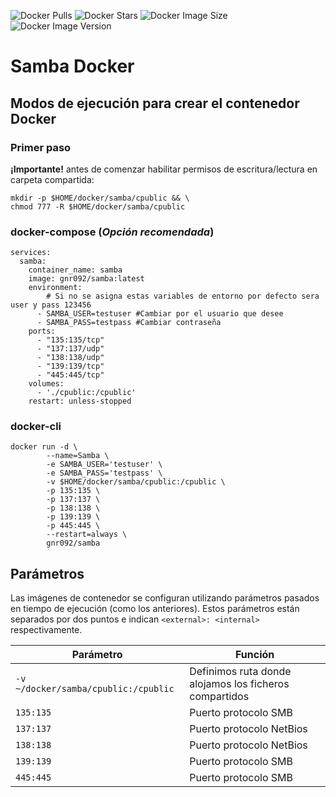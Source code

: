 ![Docker Pulls](https://img.shields.io/docker/pulls/gnr092/samba)
![Docker Stars](https://img.shields.io/docker/stars/gnr092/samba)
![Docker Image Size](https://img.shields.io/docker/image-size/gnr092/samba)
![Docker Image Version](https://img.shields.io/docker/v/gnr092/samba)


# Samba Docker

## Modos de ejecución para crear el contenedor Docker

### Primer paso

**¡Importante!** antes de comenzar habilitar permisos de escritura/lectura en carpeta compartida: 

```
mkdir -p $HOME/docker/samba/cpublic && \
chmod 777 -R $HOME/docker/samba/cpublic
```

### docker-compose (*Opción recomendada*)


``` docker
services:
  samba:
    container_name: samba
    image: gnr092/samba:latest
    environment:
        # Si no se asigna estas variables de entorno por defecto sera user y pass 123456
      - SAMBA_USER=testuser #Cambiar por el usuario que desee
      - SAMBA_PASS=testpass #Cambiar contraseña
    ports:
      - "135:135/tcp" 
      - "137:137/udp" 
      - "138:138/udp" 
      - "139:139/tcp" 
      - "445:445/tcp"
    volumes:
      - './cpublic:/cpublic'
    restart: unless-stopped
```

### docker-cli

```
docker run -d \
        --name=Samba \
        -e SAMBA_USER='testuser' \
        -e SAMBA_PASS='testpass' \
        -v $HOME/docker/samba/cpublic:/cpublic \
        -p 135:135 \
        -p 137:137 \
        -p 138:138 \
        -p 139:139 \
        -p 445:445 \
        --restart=always \
        gnr092/samba
```

## Parámetros

Las imágenes de contenedor se configuran utilizando parámetros pasados en tiempo de ejecución (como los anteriores). 
Estos parámetros están separados por dos puntos e indican ``<external>: <internal>`` respectivamente. 

| Parámetro | Función |
| ------ | ------ |
| ``-v ~/docker/samba/cpublic:/cpublic`` | Definimos ruta donde alojamos los ficheros compartidos |
| ``135:135`` | Puerto protocolo SMB |
| ``137:137`` | Puerto protocolo NetBios |
| ``138:138`` | Puerto protocolo NetBios |
| ``139:139`` | Puerto protocolo SMB |
| ``445:445`` | Puerto protocolo SMB |